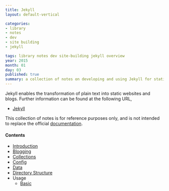 ```yaml
---
title: Jekyll
layout: default-vertical

categories:
- library
- notes
- dev
- site building
- jekyll

tags: library notes dev site-building jekyll overview
year: 2015
month: 01
day: 03
published: true
summary: a collection of notes on developing and using Jekyll for static site publication
---
```


Jekyll enables the transformation of plain text into static websites and blogs. Further information can be found at the following URL,

* [Jekyll](http://jekyllrb.com)

This collection of notes is for reference purposes only, and is not intended to replace the official [documentation](http://jekyllrb.com/docs/home/).

#### Contents
* [Introduction](/library/notes/jekyll-intro/)
* [Blogging](/library/notes/jekyll-blogging/)
* [Collections](/library/notes/jekyll-collections/)
* [Config](/library/notes/jekyll-config/)
* [Data](/library/notes/jekyll-data/)
* [Directory Structure](/library/notes/jekyll-directory/)
* Usage
  * [Basic](/library/notes/jekyll-basic/)
